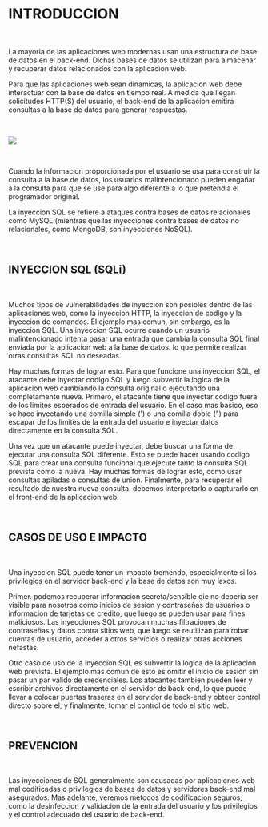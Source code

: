 # INTRODUCCION #

<br>

La mayoria de las aplicaciones web modernas usan una estructura de base de datos en el back-end. Dichas bases de datos se utilizan para almacenar y recuperar datos relacionados con la aplicacion web.

Para que las aplicaciones web sean dinamicas, la aplicacion web debe interactuar con la base de datos en tiempo real. A medida que llegan solicitudes HTTP(S) del usuario, el back-end de la aplicacion emitira consultas a la base de datos para generar respuestas.

<br>

![](https://academy.hackthebox.com/storage/modules/33/db_request_3.png)

<br>

Cuando la informacion proporcionada por el usuario se usa para construir la consulta a la base de datos, los usuarios malintencionado pueden engañar a la consulta para que se use para algo diferente a lo que pretendia el programador original.

La inyeccion SQL se refiere a ataques contra bases de datos relacionales como MySQL (mientras que las inyecciones contra bases de datos no relacionales, como MongoDB, son inyecciones NoSQL).

<br>

## INYECCION SQL (SQLi) ##

<br>

Muchos tipos de vulnerabilidades de inyeccion son posibles dentro de las aplicaciones web, como la inyeccion HTTP, la inyeccion de codigo y la inyeccion de comandos. El ejemplo mas comun, sin embargo, es la inyeccion SQL. Una inyeccion SQL ocurre cuando un usuario malintencionado intenta pasar una entrada que cambia la consulta SQL final enviada por la aplicacion web a la base de datos. lo que permite realizar otras consultas SQL no deseadas.

Hay muchas formas de lograr esto. Para que funcione una inyeccion SQL, el atacante debe inyectar codigo SQL y luego subvertir la logica de la aplicacion web cambiando la consulta original o ejecutando una completamente nueva. Primero, el atacante tiene que inyectar codigo fuera de los limites esperados de entrada del usuario. En el caso mas basico, eso se hace inyectando una comilla simple (') o una comilla doble (") para escapar de los limites de la entrada del usuario e inyectar datos directamente en la consulta SQL.

Una vez que un atacante puede inyectar, debe buscar una forma de ejecutar una consulta SQL diferente. Esto se puede hacer usando codigo SQL para crear una consulta funcional que ejecute tanto la consulta SQL prevista como la nueva. Hay muchas formas de lograr esto, como usar consultas apiladas o consultas de union. Finalmente, para recuperar el resultado de nuestra nueva consulta. debemos interpretarlo o capturarlo en el front-end de la aplicacion web.

<br>

## CASOS DE USO E IMPACTO ##

<br>

Una inyeccion SQL puede tener un impacto tremendo, especialmente si los privilegios en el servidor back-end y la base de datos son muy laxos.

Primer. podemos recuperar informacion secreta/sensible qie no deberia ser visible para nosotros como inicios de sesion y contraseñas de usuarios o informacion de tarjetas de credito, que luego se pueden usar para fines maliciosos. Las inyecciones SQL provocan muchas filtraciones de contraseñas y datos contra sitios web, que luego se reutilizan para robar cuentas de usuario, acceder a otros servicios o realizar otras acciones nefastas.

Otro caso de uso de la inyeccion SQL es subvertir la logica de la aplicacion web prevista. El ejemplo mas comun de esto es omitir el inicio de sesion sin pasar un par valido de credenciales. Los atacantes tambien pueden leer y escribir archivos directamente en el servidor de back-end, lo que puede llevar a colocar puertas traseras en el servidor de back-end y obteer control directo sobre el, y finalmente, tomar el control de todo el sitio web.

<br>

## PREVENCION ##

<br>

Las inyecciones de SQL generalmente son causadas por aplicaciones web mal codificadas o privilegios de bases de datos y servidores back-end mal asegurados. Mas adelante, veremos metodos de codificacion seguros, como la desinfeccion y validacion de la entrada del usuario y los privilegios y el control adecuado del usuario de back-end.
